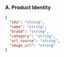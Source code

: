 ### **A. Product Identity**

```json
{
  "sku": "string",
  "name": "string",
  "brand": "string",
  "category": "string",
  "url_source": "string",
  "image_url": "string"
}
```

